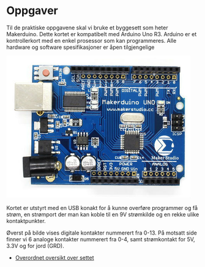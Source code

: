 # Oppgaver

Til de praktiske oppgavene skal vi bruke et byggesett som heter Makerduino. Dette kortet er kompatibelt med Arduino Uno R3.
Arduino er et kontrollerkort med en enkel prosessor som kan programmeres. Alle hardware og software spesifikasjoner er åpen tilgjengelige

![Makerduino](Makerduino.jpg)

Kortet er utstyrt med en USB konakt for å kunne overføre programmer og få strøm, en strømport der man kan koble til en 9V strømkilde og en rekke ulike kontaktpunkter.

Øverst på bilde vises digitale kontakter nummerert fra 0-13. På motsatt side finner vi 6 analoge kontakter nummerert fra 0-4, samt strømkontakt for 5V, 3.3V og for jord (GRD).

* [Overordnet oversikt over settet](makerstudio-deluxe-set.md)
